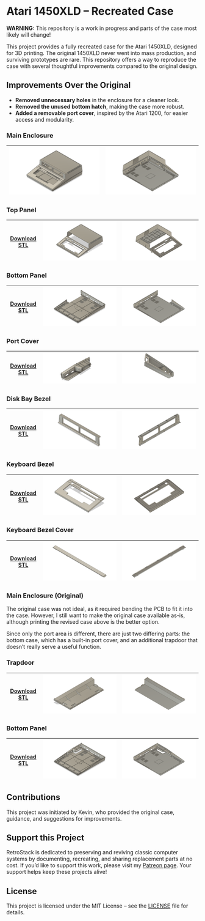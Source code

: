 # Atari 1450XLD – Recreated Case

**WARNING:** This repository is a work in progress and parts of the case most likely will change!  

This project provides a fully recreated case for the Atari 1450XLD, designed for 3D printing. The original 1450XLD never went into mass production, and surviving prototypes are rare. This repository offers a way to reproduce the case with several thoughtful improvements compared to the original design.

## Improvements Over the Original

- **Removed unnecessary holes** in the enclosure for a cleaner look.  
- **Removed the unused bottom hatch**, making the case more robust.  
- **Added a removable port cover**, inspired by the Atari 1200, for easier access and modularity.  

### Main Enclosure

| ![Overview](/Images/Overview_Front.png) | ![Overview](/Images/Overview_Back.png) |
|----------------------------------|-------------------------------------|


### Top Panel

| [Download STL](/Model/Top.stl) | [![Top Case](/Images/Top_Front.png)](/Model/Top.stl) | [![Top Case](/Images/Top_Back.png)](/Model/Top.stl) |
|----------------------------------|-------------------------------------|-------------------------------------|

### Bottom Panel

| [Download STL](/Model/Bottom.stl) | [![Bottom Case](/Images/Bottom_Front.png)](/Model/Bottom.stl) | [![Bottom Case](/Images/Bottom_Back.png)](/Model/Bottom.stl) |
|----------------------------------|-------------------------------------|-------------------------------------|

### Port Cover

| [Download STL](/Model/Port.stl) | [![Top Case](/Images/Port_Front.png)](/Model/Port.stl) | [![Top Case](/Images/Port_Back.png)](/Model/Port.stl) |
|----------------------------------|-------------------------------------|-------------------------------------|

### Disk Bay Bezel

| [Download STL](/Model/DiskBay_Bezel.stl) | [![DiskBay Bezel](/Images/DiskBay_Bezel_Front.png)](/Model/DiskBay_Bezel.stl) | [![DiskBay Bezel](/Images/DiskBay_Bezel_Back.png)](/Model/DiskBay_Bezel.stl) |
|----------------------------------|-------------------------------------|-------------------------------------|

### Keyboard Bezel

| [Download STL](/Model/Keyboard_Bezel.stl) | [![Keyboard Bezel](/Images/Keyboard_Bezel_Front.png)](/Model/Keyboard_Bezel.stl) | [![Keyboard Bezel](/Images/Keyboard_Bezel_Back.png)](/Model/Keyboard_Bezel.stl) |
|----------------------------------|-------------------------------------|-------------------------------------|

### Keyboard Bezel Cover

| [Download STL](/Model/Keyboard_Bezel_Cover.stl) | [![Keyboard Bezel Cover](/Images/Keyboard_Bezel_Cover_Front.png)](/Model/Keyboard_Bezel_Cover.stl) | [![Keyboard Bezel Cover](/Images/Keyboard_Bezel_Cover_Back.png)](/Model/Keyboard_Bezel_Cover.stl) |
|----------------------------------|-------------------------------------|-------------------------------------|


### Main Enclosure (Original)

The original case was not ideal, as it required bending the PCB to fit it into the case. However, I still want to make the original case available as-is, although printing the revised case above is the better option.

Since only the port area is different, there are just two differing parts: the bottom case, which has a built-in port cover, and an additional trapdoor that doesn’t really serve a useful function.


### Trapdoor

| [Download STL](/Model/Trap_Door.stl) | [![Top Case](/Images/TrapDoor_Front.png)](/Model/Trap_Door.stl) | [![Top Case](/Images/TrapDoor_Back.png)](/Model/Trap_Door.stl) |
|----------------------------------|-------------------------------------|-------------------------------------|

### Bottom Panel

| [Download STL](/Model/Bottom_Original.stl) | [![Bottom Case](/Images/Bottom_Original_Front.png)](/Model/Bottom_Original.stl) | [![Bottom Case](/Images/Bottom_Original_Back.png)](/Model/Bottom_Original.stl) |
|----------------------------------|-------------------------------------|-------------------------------------|


## Contributions

This project was initiated by Kevin, who provided the original case, guidance, and suggestions for improvements.  

## Support this Project

RetroStack is dedicated to preserving and reviving classic computer systems by documenting, recreating, and sharing replacement parts at no cost. If you’d like to support this work, please visit my [Patreon page](https://www.patreon.com/RetroStack). Your support helps keep these projects alive!  

## License

This project is licensed under the MIT License – see the [LICENSE](LICENSE) file for details.  
